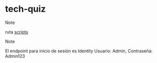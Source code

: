 # tech-quiz

> [!NOTE]
> ruta [scripts]((./App.Domain/Shared/Scripts)) 

> [!NOTE]
> El endpoint para inicio de sesión es Identity Usuario: Admin, Contraseña: Admin123
